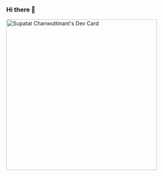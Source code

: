 ### Hi there 👋

<a href="https://app.daily.dev/diskette42"><img src="https://api.daily.dev/devcards/f200ddf4d2c4402a864deab3e9f38fb8.png?r=xl1" width="400" alt="Supatat Chanwuttinant's Dev Card"/></a>
<!--
**diskette42/diskette42** is a ✨ _special_ ✨ repository because its `README.md` (this file) appears on your GitHub profile.

Here are some ideas to get you started:

- 🔭 I’m currently working on ...
- 🌱 I’m currently learning ...
- 👯 I’m looking to collaborate on ...
- 🤔 I’m looking for help with ...
- 💬 Ask me about ...
- 📫 How to reach me: ...
- 😄 Pronouns: ...
- ⚡ Fun fact: ...
-->
